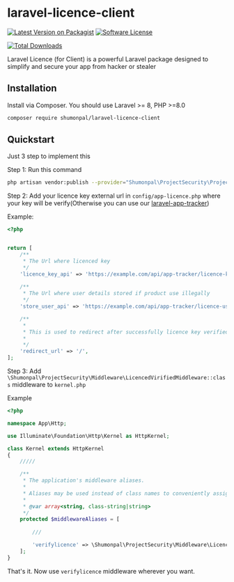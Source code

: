 # laravel-licence-client

<div class="filament-hidden">

[![Latest Version on Packagist](https://img.shields.io/packagist/v/dt/pxlrbt/filament-excel.svg?include_prereleases)](https://packagist.org/packages/shumonpal/laravel-licence-client)
[![Software License](https://img.shields.io/badge/license-MIT-brightgreen.svg)](LICENSE.md)

[![Total Downloads](https://img.shields.io/packagist/dt/pxlrbt/filament-excel.svg)](https://packagist.org/packages/shumonpal/laravel-licence-client)

</div>

Laravel Licence (for Client) is a powerful Laravel package designed to simplify and secure your app from hacker or stealer


## Installation

Install via Composer. You should use Laravel >= 8, PHP >=8.0

```bash
composer require shumonpal/laravel-licence-client
```

## Quickstart

Just 3 step to implement this

Step 1: Run this command
```bash
php artisan vendor:publish --provider="Shumonpal\ProjectSecurity\ProjectSecurityServiceProvider" --tag="app-licence-config"
```

Step 2: Add your licence key external url in `config/app-licence.php` where your key will be verify(Otherwise you can use our [laravel-app-tracker](https://packagist.org/packages/shumonpal/laravel-app-tracker))

Example:

```php
<?php


return [
    /**
     * The Url where licenced key  
     */
    'licence_key_api' => 'https://example.com/api/app-tracker/licence-key-verify',
    
    /**
     * The Url where user details stored if product use illegally
     */
    'store_user_api' => 'https://example.com/api/app-tracker/licence-users',

    /**
     * 
     * This is used to redirect after successfully licence key verified.
     *
     */
    'redirect_url' => '/',
];
```

Step 3: Add `\Shumonpal\ProjectSecurity\Middleware\LicencedVirifiedMiddleware::class` middleware to `kernel.php`

Example

```php
<?php

namespace App\Http;

use Illuminate\Foundation\Http\Kernel as HttpKernel;

class Kernel extends HttpKernel
{
    /////

    /**
     * The application's middleware aliases.
     *
     * Aliases may be used instead of class names to conveniently assign middleware to routes and groups.
     *
     * @var array<string, class-string|string>
     */
    protected $middlewareAliases = [
        
        ///

        'verifylicence' => \Shumonpal\ProjectSecurity\Middleware\LicencedVirifiedMiddleware::class,
    ];
}

```
That's it. Now use `verifylicence` middleware wherever you want.


